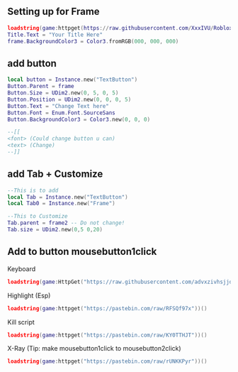## Setting up for Frame
```lua
loadstring(game:httpget(https://raw.githubusercontent.com/XxxIVU/Roblox/main/Cloudflare.lua))();
Title.Text = "Your Title Here"
frame.BackgroundColor3 = Color3.fromRGB(000, 000, 000)
```



## add button
```lua
local button = Instance.new("TextButton")
Button.Parent = frame
Button.Size = UDim2.new(0, 5, 0, 5)
Button.Position = UDim2.new(0, 0, 0, 5)
Button.Text = "Change Text here"
Button.Font = Enum.Font.SourceSans
Button.BackgroundColor3 = Color3.new(0, 0, 0)

--[[ 
<font> (Could change button u can) 
<text> (Change) 
--]]
```

## add Tab + Customize
```lua
--This is to add
local Tab = Instance.new("TextButton")
local Tab0 = Instance.new("Frame")
```

```lua
--This to Customize
Tab.parent = frame2 -- Do not change!
Tab.size = UDim2.new(0,5 0,20)
```

## Add to button mousebutton1click

Keyboard
```lua
loadstring(game:HttpGet("https://raw.githubusercontent.com/advxzivhsjjdhxhsidifvsh/mobkeyboard/main/main.txt", true))()
```

Highlight (Esp) 
```lua
loadstring(game:httpget("https://pastebin.com/raw/RFSQf97x"))()
```

Kill script 
```lua
loadstring(game:httpget("https://pastebin.com/raw/KY0TTHJT"))() 
```

X-Ray (Tip: make mousebutton1click to mousebutton2click)
```lua
loadstring(game:httpget("https://pastebin.com/raw/rUNKKPyr"))()
```